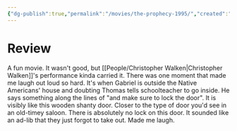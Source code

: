 ```yaml
---
{"dg-publish":true,"permalink":"/movies/the-prophecy-1995/","created":"2024-09-23","updated":"2024-09-23"}
---
```



# Review

A fun movie. It wasn't good, but [[People/Christopher Walken\|Christopher Walken]]'s performance kinda carried it. There was one moment that made me laugh out loud so hard. It's when Gabriel is outside the Native Americans' house and doubting Thomas tells schoolteacher to go inside. He says something along the lines of "and make sure to lock the door". It is visibly like this wooden shanty door. Closer to the type of door you'd see in an old-timey saloon. There is absolutely no lock on this door. It sounded like an ad-lib that they just forgot to take out. Made me laugh.
